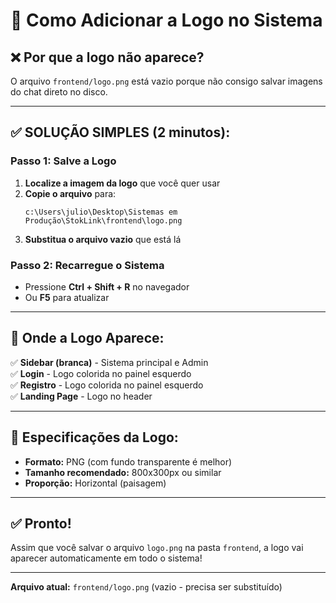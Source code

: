 # 🎨 Como Adicionar a Logo no Sistema

## ❌ Por que a logo não aparece?

O arquivo `frontend/logo.png` está vazio porque não consigo salvar imagens do chat direto no disco.

---

## ✅ SOLUÇÃO SIMPLES (2 minutos):

### **Passo 1: Salve a Logo**

1. **Localize a imagem da logo** que você quer usar
2. **Copie o arquivo** para:
   ```
   c:\Users\julio\Desktop\Sistemas em Produção\StokLink\frontend\logo.png
   ```
3. **Substitua o arquivo vazio** que está lá

### **Passo 2: Recarregue o Sistema**

- Pressione **Ctrl + Shift + R** no navegador
- Ou **F5** para atualizar

---

## 🎯 Onde a Logo Aparece:

✅ **Sidebar (branca)** - Sistema principal e Admin  
✅ **Login** - Logo colorida no painel esquerdo  
✅ **Registro** - Logo colorida no painel esquerdo  
✅ **Landing Page** - Logo no header

---

## 📐 Especificações da Logo:

- **Formato:** PNG (com fundo transparente é melhor)
- **Tamanho recomendado:** 800x300px ou similar
- **Proporção:** Horizontal (paisagem)

---

## ✅ Pronto!

Assim que você salvar o arquivo `logo.png` na pasta `frontend`, a logo vai aparecer automaticamente em todo o sistema!

---

**Arquivo atual:** `frontend/logo.png` (vazio - precisa ser substituído)
